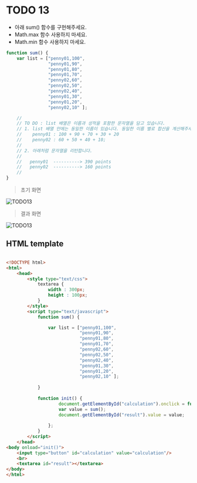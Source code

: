﻿TODO 13
========

* 아래 sum() 함수를 구현해주세요.
* Math.max 함수 사용하지 마세요.
* Math.min 함수 사용하지 마세요.

```javascript
function sum() {
	var list = ["penny01,100", 
				"penny01,90",
				"penny01,80",
				"penny01,70",
				"penny02,60",
				"penny02,50",
				"penny02,40",
				"penny01,30",
				"penny01,20",
				"penny02,10" ];

	//
	// TO DO : list 배열은 이름과 성적을 포함한 문자열을 담고 있습니다. 
	// 1. list 배열 안에는 동일한 이름이 있습니다. 동일한 이름 별로 합산을 계산해주세요.
	//    penny01 : 100 + 90 + 70 + 30 + 20
	//    penny02 : 60 + 50 + 40 + 10;
	//
	// 2. 아래처럼 문자열을 리턴합니다.
	//  
	//   penny01  ----------> 390 points
	//   penny02  ----------> 160 points
	//
}

```

> 초기 화면

![TODO13](https://github.com/ByungChangYoo/clipsoft/blob/master/javascript/05/todo/images/todo_13.png)


>  결과 화면

![TODO13](https://github.com/ByungChangYoo/clipsoft/blob/master/javascript/05/todo/images/todo_13_result.png)

## HTML template

```html

<!DOCTYPE html> 
<html>
	<head>
		<style type="text/css">
			textarea {
				width : 300px;
				height : 100px;
			}
		</style>
		<script type="text/javascript">
			function sum() {

				var list = ["penny01,100", 
				            "penny01,90",
							"penny01,80",
							"penny01,70",
							"penny02,60",
							"penny02,50",
							"penny02,40",
							"penny01,30",
							"penny01,20",
							"penny02,10" ];
				
			}
			
			function init() {
					document.getElementById("calculation").onclick = function() {
					var value = sum();
					document.getElementById("result").value = value;
					
				};
			}			
		</script>
	</head>
<body onload="init()">               
	<input type="button" id="calculation" value="calculation"/> 
	<br>
	<textarea id="result"></textarea> 
</body>
</html>

```
